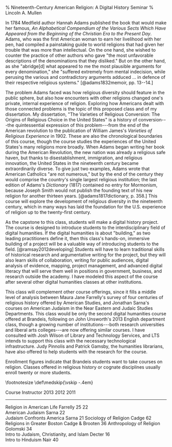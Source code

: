 % Nineteenth-Century American Religion: A Digital History Seminar
% Lincoln A. Mullen

In 1784 Medfield author Hannah Adams published the book that would make
her famous, *An Alphabetical Compendium of the Various Sects Which Have
Appeared from the Beginning of the Christian Era to the Present Day*.
Adams, who was the first American woman to earn her livelihood with her
pen, had compiled a painstaking guide to world religions that had given
her trouble that was more than intellectual. On the one hand, she wished
to counter the practice of other authors who gave "the most unfavorable
descriptions of the denominations that they disliked." But on the other
hand, as she "abridge[d] what appeared to me the most plausible
arguments for every denomination," she "suffered extremely from mental
indecision, while perusing the various and contradictory arguments
adduced ... in defence of their respective religious systems."
[@adams1832memoir, pp. 13--14.]

The problem Adams faced was how religious diversity should feature in
the public sphere, but also how encounters with other religions changed
one's private, internal experience of religion. Exploring how Americans
dealt with those connected problems is the topic of this proposed class
and of my dissertation. My dissertation, "The Varieties of Religious
Conversion: The Origins of Religious Choice in the United States" is a
history of conversion---the quintessential expression of this
problem---from the end of the American revolution to the publication of
William James's *Varieties of Religious Experience* in 1902. These are
also the chronological boundaries of this course, though the course
studies the experiences of the United States's many religions more
broadly. When Adams began writing her book during the American
Revolution, the new nation was already a religious safe haven, but
thanks to disestablishment, immigration, and religious innovation, the
United States in the nineteenth century became extraordinarily diverse.
To give just two examples, Adams wrote that American Catholics "are not
numerous," but by the end of the century they would comprise the
country's single largest religious institution; the last edition of
Adams's *Dictionary* (1817) contained no entry for Mormonism, because
Joseph Smith would not publish the founding text of his new religion for
another thirteen years. [@adams1817dictionary, p. 358.] This course will
explore the development of religious diversity in the nineteenth
century, which in many ways has laid the foundation for the U.S.
experience of religion up to the twenty-first century.

As the capstone to this class, students will make a digital history
project. The course is designed to introduce students to the
interdisciplinary field of digital humanities. If the digital humanities
is about "building," as two leading practitioners define it, then this
class's hands-on, immersive building of a project will be a valuable way
of introducing students to the field. [@ramsay2012developing] Students
will have to learn traditional skills of historical research and
argumentative writing for the project, but they will also learn skills
of collaboration, writing for public audiences, digital analysis of
evidence, mapping, project management, and advanced digital literacy
that will serve them well in positions in government, business, and
research outside the academy. I have modeled this aspect of the course
after several other digital humanities classes at other institutions.

This class will complement other course offerings, since it fills a
middle level of analysis between Maura Jane Farrelly's survey of four
centuries of religious history offered by American Studies, and Jonathan
Sarna's courses on American Judaism in the Near Eastern and Judaic
Studies Departments. This class would be only the second digital
humanities course offered at Brandeis, following on John Unsworth's 2013
English department class, though a growing number of institutions---both
research universities and liberal arts colleges---are now offering
similar courses. I have consulted with Josh Wilson of Library and
Technology Services, and LTS intends to support this class with the
necessary technological infrastructure. Judy Pinnolis and Patrick
Gamsby, the humanities librarians, have also offered to help students
with the research for the course.

Enrollment figures indicate that Brandeis students want to take courses 
on religion. Classes offered in religious history or cognate disciplines 
usually enroll twenty or more students.

\footnotesize
\def\medskip{\vskip -.4em}

  Course                                      Instructor         2013   2012   2011
  ------------------------------------------- ----------------- ------ ------ ------
  Religion in American Life                   Farrelly            25     22   
  American Judaism                            Sarna                      22   
  Judaism Confronts America                   Sarna                             21
  Sociology of Religion                       Cadge               62          
  Religions in Greater Boston                 Cadge & Brooten                   36
  Anthropology of Religion                    Golomski            34          
  Intro to Judaism, Christianity, and Islam   Decter              16          
  Intro to Hinduism                           Nair                       40   


